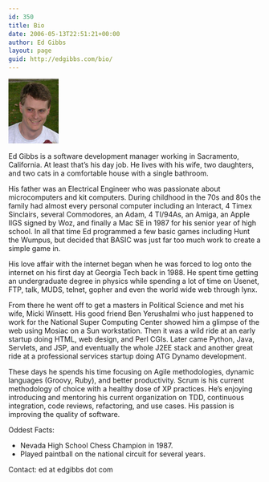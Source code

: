 ```yaml
---
id: 350
title: Bio
date: 2006-05-13T22:51:21+00:00
author: Ed Gibbs
layout: page
guid: http://edgibbs.com/bio/
---
```

!['Ed headshot'](/images/ed_headshot.jpg)

Ed Gibbs is a software development manager working in Sacramento, California. At least that&#8217;s his day job. He lives with his wife, two daughters, and two cats in a comfortable house with a single bathroom.

His father was an Electrical Engineer who was passionate about microcomputers and kit computers. During childhood in the 70s and 80s the family had almost every personal computer including an Interact, 4 Timex Sinclairs, several Commodores, an Adam, 4 TI/94As, an Amiga, an Apple IIGS signed by Woz, and finally a Mac SE in 1987 for his senior year of high school. In all that time Ed programmed a few basic games including Hunt the Wumpus, but decided that BASIC was just far too much work to create a simple game in.

His love affair with the internet began when he was forced to log onto the internet on his first day at Georgia Tech back in 1988. He spent time getting an undergraduate degree in physics while spending a lot of time on Usenet, FTP, talk, MUDS, telnet, gopher and even the world wide web through lynx.

From there he went off to get a masters in Political Science and met his wife, Micki Winsett. His good friend Ben Yerushalmi who just happened to work for the National Super Computing Center showed him a glimpse of the web using Mosiac on a Sun workstation. Then it was a wild ride at an early startup doing HTML, web design, and Perl CGIs. Later came Python, Java, Servlets, and JSP, and eventually the whole J2EE stack and another great ride at a professional services startup doing ATG Dynamo development.

These days he spends his time focusing on Agile methodologies, dynamic languages (Groovy, Ruby), and better productivity. Scrum is his current methodology of choice with a healthy dose of XP practices. He&#8217;s enjoying introducing and mentoring his current organization on TDD, continuous integration, code reviews, refactoring, and use cases. His passion is improving the quality of software.

Oddest Facts:

  * Nevada High School Chess Champion in 1987.
  * Played paintball on the national circuit for several years.

Contact: ed at edgibbs dot com
